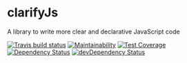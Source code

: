 # clarifyJs

A library to write more clear and declarative JavaScript code

[![Travis build status](http://img.shields.io/travis/omidh28/clarifyJs.svg?style=flat)](https://travis-ci.org/omidh28/clarifyJs)
[![Maintainability](https://api.codeclimate.com/v1/badges/f76a9e87744ce4283c42/maintainability)](https://codeclimate.com/github/omidh28/clarifyjs/maintainability)
[![Test Coverage](https://api.codeclimate.com/v1/badges/f76a9e87744ce4283c42/test_coverage)](https://codeclimate.com/github/omidh28/clarifyjs/test_coverage)
[![Dependency Status](https://david-dm.org/omidh28/clarifyJs.svg)](https://david-dm.org/omidh28/clarifyJs)
[![devDependency Status](https://david-dm.org/omidh28/clarifyJs/dev-status.svg)](https://david-dm.org/omidh28/clarifyJs#info=devDependencies)
